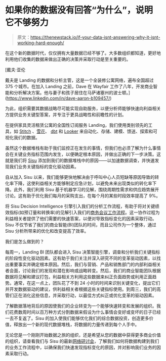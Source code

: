 # 如果你的数据没有回答“为什么”，说明它不够努力

> 原文：<https://thenewstack.io/if-your-data-isnt-answering-why-it-isnt-working-hard-enough/>

在这个新的数据时代，仅仅拥有大量数据已经不够了。大多数组织都知道，更好地利用他们收集的数据来做出正确的决策并采取行动是至关重要的。

 [戴夫·亚伦

戴夫是 Landing 的数据和分析主管，这是一个全装修公寓网络，遍布全国超过 375 个城市。在加入 Landing 之前，Dave 在 Wayfair 工作了八年，开发商业智能和分析解决方案。他与妻子和孩子居住在马萨诸塞州的波士顿。](https://www.linkedin.com/in/dave-aaron-b109457/) 

为此，组织需要其数据战略尽可能实现自助服务，以便分析师能够快速向利益相关方提供业务关键型答案，并专注于更具战略性和前瞻性的计划。

在提供家具灵活租赁公寓的全国性订阅服务 Landing，我们使用类别领先的工具，如 [Stitch](https://www.google.com/aclk?sa=l&ai=DChcSEwi5kfCOic74AhVGD60GHXnzAwQYABAAGgJwdg&ae=2&sig=AOD64_3b2HIR-0Uj7UWE4Ib7nQg6AGM0yg&q&adurl&ved=2ahUKEwi7k-SOic74AhWrKkQIHSKeAowQ0Qx6BAgDEAE) 、[雪花](https://www.snowflake.com/)、 [dbt](https://www.getdbt.com/) 和 [Looker](https://www.looker.com/) 来自动化、存储、建模、馈送、探索和可视化我们的数据。

虽然这个数据堆栈有助于我们监控正在发生的事情，但我们也必须了解为什么事情会在关键业务指标范围内发生，以便确定根本原因，并做出正确的下一步决策。这就是我们将 [Sisu](https://sisudata.com/) 添加到我们的数据堆栈中的原因——以加速数据调查，并快速发现我们业务关键指标的变化驱动因素。

自从加入 Sisu 以来，我们能够更快地解决由于呼叫中心人员短缺等原因导致的转化率下降，这使利益相关方能够制定应急计划，以避免未来出现类似的转化率下降。此外，我们利用 Sisu 基于机器学习的见解，围绕周期性需求和供应趋势展开讨论。这有助于优化我们每月的采购支出，在每个月的某些时段效率提高了 9%。

将 Sisu Decision Intelligence 引擎引入我们的分析工作流程，有助于将对关键绩效指标(如预订量和转换率)的见解引入我们的[商务会议工作流程](https://sisudata.com/blog/landing-decision-intelligence-business-workflows)。这一协作过程为利益相关者提供了他们需要的快速答案，以便对导致指标变化的因素采取行动。Sisu 不仅节省了我们的商业智能(BI)团队的时间，而且公司作为一个整体，通过 Sisu 分析所带来的优化和改变提高了效率。

我们是怎么做到的？

每周一，Landing BI 团队都会进入 Sisu 决策智能引擎，调查和分析我们关键指标的阶段性变化驱动因素。这有助于我们关注并深入研究不同的变革驱动因素，以找出重要事实并确定根本原因。然后，我们与营销、产品和销售部门的内部利益相关者会面，讨论我们的发现和潜在影响或战略转变。然后，我们的商业智能团队根据数据将见解和建议打包，利益相关方利用这些数据来纠正负面趋势或利用正面趋势。通常，在这一点上，团队花了不到 24 小时的时间来识别关键变化，提出它们并开发数据驱动的建议，供利益相关者根据这些关键指标使用。到周三，我们的高管们正在消化这些信息，并采取行动，以最佳方式纠正或优化变革的驱动因素。

了解数据落地背后的原因使我们的企业转变为一个能够快速转变和发展的组织。我们花费数周时间以百万种方式分割数据来假设为什么事情会变好或变坏的日子已经一去不复返了。Sisu 的加入使我们能够优化我们的综合数据投资，创造更多价值，释放出一个新的现代数据堆栈，将数据的力量传递到每个人手中。

无论您是一个刚刚开始数据之旅的组织，还是希望从您的数据中获得更多商业价值的组织，请查看我们与 Sisu 的最新[网络研讨会](https://www.brighttalk.com/webcast/18813/545644?utm_campaign=google-calendar&utm_source=brighttalk-portal&utm_medium=calendar)，了解我们如何将数据构建到我们的业务工作流程中，以确保我们快速发现指标变化的原因，并对影响我们业务的因素采取行动。

<svg xmlns:xlink="http://www.w3.org/1999/xlink" viewBox="0 0 68 31" version="1.1"><title>Group</title> <desc>Created with Sketch.</desc></svg>